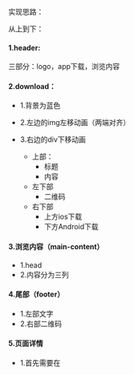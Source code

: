 实现思路：

从上到下：

#### 1.header:

三部分：logo，app下载，浏览内容

#### 2.download：

- 1.背景为蓝色
- 2.左边的img左移动画（两端对齐）

- 3.右边的div下移动画
  - 上部：
    - 标题
    - 内容
  - 左下部
    - 二维码
  - 右下部
    - 上方ios下载
    - 下方Android下载

#### 3.浏览内容（main-content）

- 1.head
- 2.内容分为三列

#### 4.尾部（footer）

- 1.左部文字
- 2.右部二维码



#### 5.页面详情

- 1.首先需要在
